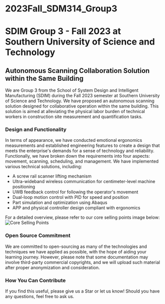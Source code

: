 # 2023Fall_SDM314_Group3

# SDIM Group 3 - Fall 2023 at Southern University of Science and Technology

## Autonomous Scanning Collaboration Solution within the Same Building

We are Group 3 from the School of System Design and Intelligent Manufacturing (SDIM) during the Fall 2023 semester at Southern University of Science and Technology. We have proposed an autonomous scanning solution designed for collaborative operation within the same building. This solution is aimed at alleviating the physical labor burden of technical workers in construction site measurement and quantification tasks.

### Design and Functionality

In terms of appearance, we have conducted emotional ergonomics measurements and established engineering features to create a design that meets the enterprise's demands for a sense of technology and reliability. Functionally, we have broken down the requirements into four aspects: movement, scanning, scheduling, and management. We have implemented various technical solutions, including:

- A screw rail scanner lifting mechanism
- Ultra-wideband wireless communication for centimeter-level machine positioning
- UWB feedback control for following the operator's movement
- Dual-loop motion control with PID for speed and position
- Part simulation and optimization using Abaqus
- APP and physical controller design compliant with ergonomics

For a detailed overview, please refer to our core selling points image below:
![Core Selling Points](xxxx.png)

### Open Source Commitment

We are committed to open-sourcing as many of the technologies and techniques we have applied as possible, with the hope of aiding your learning journey. 
However, please note that some documentation may involve third-party commercial copyrights, and we will upload such material after proper anonymization and consideration.

### How You Can Contribute

If you find this useful, please give us a Star or let us know! Should you have any questions, feel free to ask us.

